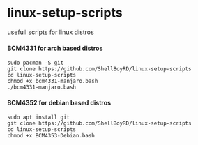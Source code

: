 # linux-setup-scripts
usefull scripts for linux distros

#### BCM4331 for arch based distros
```
sudo pacman -S git
git clone https://github.com/ShellBoyRD/linux-setup-scripts
cd linux-setup-scripts
chmod +x bcm4331-manjaro.bash
./bcm4331-manjaro.bash
```

#### BCM4352 for debian based distros
```
sudo apt install git
git clone https://github.com/ShellBoyRD/linux-setup-scripts
cd linux-setup-scripts
chmod +x BCM4353-Debian.bash
```

